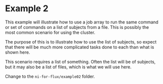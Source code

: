 # Example 2

This example will illustrate how to use a job array to run the same
command or set of commands on a list of subjects from a file. This
is possibly the most common scenario for using the cluster.

The purpose of this is to illustrate how to use the list of subjects,
so expect that there will be much more complicated tasks done to
each than what is shown here.

This scenario requires a list of something. Often the list will be
of subjects, but it may also be a list of files, which is what we
will use here.

Change to the `ni-for-flux/example02` folder.

